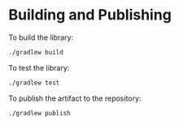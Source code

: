 # Building and Publishing

To build the library:
```bash
./gradlew build
```

To test the library:
```bash
./gradlew test
```

To publish the artifact to the repository:
```bash
./gradlew publish
```

